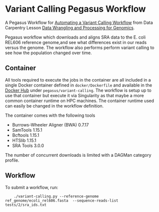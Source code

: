 # Variant Calling Pegasus Workflow

A Pegasus Workflow for 
[Automating a Variant Calling Workflow](https://datacarpentry.org/wrangling-genomics/05-automation/index.html) 
from Data Carpentry Lesson 
[Data Wrangling and Processing for Genomics](https://datacarpentry.org/wrangling-genomics/).

Pegasus workflow which downloads and aligns SRA data to the E. coli 
REL606 reference genome,and see what differences exist in our reads versus
the genome. The workflow also performs perform  variant calling to see how 
the population changed over time. 

## Container
All tools required to execute the jobs in the container are all included in
a single Docker container defined in `docker/Dockerfile` and available in the
[Docker Hub](https://hub.docker.com/repository/docker/pegasus/variant-calling) under
`pegasus/variant-calling`. The workflow is setup up to use that container
but execute it via Singularity as that maybe a more common container
runtime on HPC machines. The container runtime used can easily be
changed in the workflow definition.

The container comes with the following tools
* Burrows-Wheeler Aligner (BWA) 0.7.17
* SamTools 1.15.1
* Bcftools 1.15.1
* HTSlib   1.15.1
* SRA Tools 3.0.0

The number of concurrent downloads is limited with a DAGMan
category profile.

## Workflow
To submit a workflow, run:
```
    ./variant-calling.py --reference-genome ref_genome/ecoli_rel606.fasta  --sequence-reads-list tests/2/sra_ids.txt 
```

